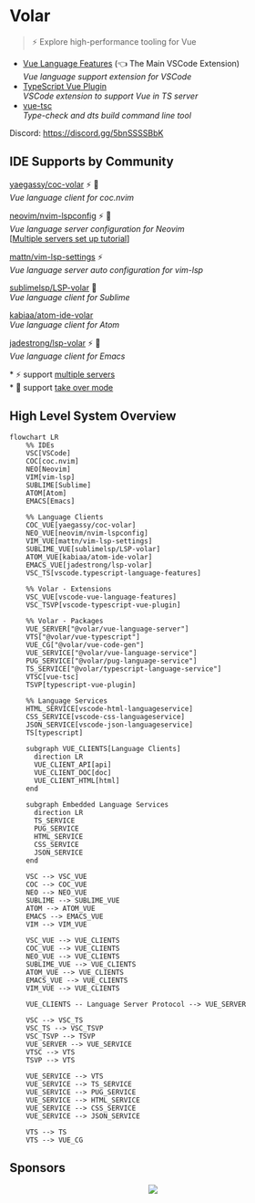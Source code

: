 # Volar

> ⚡ Explore high-performance tooling for Vue

- [Vue Language Features](https://github.com/johnsoncodehk/volar/tree/master/extensions/vscode-vue-language-features) (👈 The Main VSCode Extension)\
*Vue language support extension for VSCode*
- [TypeScript Vue Plugin](https://github.com/johnsoncodehk/volar/tree/master/extensions/vscode-typescript-vue-plugin) \
*VSCode extension to support Vue in TS server*
- [vue-tsc](https://github.com/johnsoncodehk/volar/tree/master/packages/vue-tsc) \
*Type-check and dts build command line tool*

Discord: https://discord.gg/5bnSSSSBbK

## IDE Supports by Community

[yaegassy/coc-volar](https://github.com/yaegassy/coc-volar) ⚡ 🤝 \
*Vue language client for coc.nvim*

[neovim/nvim-lspconfig](https://github.com/neovim/nvim-lspconfig) ⚡ 🤝 \
*Vue language server configuration for Neovim* \
[[Multiple servers set up tutorial](https://github.com/johnsoncodehk/volar/discussions/606)]

[mattn/vim-lsp-settings](https://github.com/mattn/vim-lsp-settings) ⚡ \
*Vue language server auto configuration for vim-lsp*

[sublimelsp/LSP-volar](https://github.com/sublimelsp/LSP-volar) 🤝 \
*Vue language client for Sublime*

[kabiaa/atom-ide-volar](https://github.com/kabiaa/atom-ide-volar) \
*Vue language client for Atom*

[jadestrong/lsp-volar](https://github.com/jadestrong/lsp-volar) ⚡ 🤝 \
*Vue language client for Emacs*

\* ⚡ support [multiple servers](https://github.com/johnsoncodehk/volar/discussions/393#discussioncomment-1213736) \
\* 🤝 support [take over mode](https://github.com/johnsoncodehk/volar/discussions/471)

## High Level System Overview

```mermaid
flowchart LR
    %% IDEs
    VSC[VSCode]
    COC[coc.nvim]
    NEO[Neovim]
    VIM[vim-lsp]
    SUBLIME[Sublime]
    ATOM[Atom]
    EMACS[Emacs]

    %% Language Clients
    COC_VUE[yaegassy/coc-volar]
    NEO_VUE[neovim/nvim-lspconfig]
    VIM_VUE[mattn/vim-lsp-settings]
    SUBLIME_VUE[sublimelsp/LSP-volar]
    ATOM_VUE[kabiaa/atom-ide-volar]
    EMACS_VUE[jadestrong/lsp-volar]
    VSC_TS[vscode.typescript-language-features]

    %% Volar - Extensions
    VSC_VUE[vscode-vue-language-features]
    VSC_TSVP[vscode-typescript-vue-plugin]

    %% Volar - Packages
    VUE_SERVER["@volar/vue-language-server"]
    VTS["@volar/vue-typescript"]
    VUE_CG["@volar/vue-code-gen"]
    VUE_SERVICE["@volar/vue-language-service"]
    PUG_SERVICE["@volar/pug-language-service"]
    TS_SERVICE["@volar/typescript-language-service"]
    VTSC[vue-tsc]
    TSVP[typescript-vue-plugin]

    %% Language Services
    HTML_SERVICE[vscode-html-languageservice]
    CSS_SERVICE[vscode-css-languageservice]
    JSON_SERVICE[vscode-json-languageservice]
    TS[typescript]

    subgraph VUE_CLIENTS[Language Clients]
      direction LR
      VUE_CLIENT_API[api]
      VUE_CLIENT_DOC[doc]
      VUE_CLIENT_HTML[html]
    end

    subgraph Embedded Language Services
      direction LR
      TS_SERVICE
      PUG_SERVICE
      HTML_SERVICE
      CSS_SERVICE
      JSON_SERVICE
    end

    VSC --> VSC_VUE
    COC --> COC_VUE
    NEO --> NEO_VUE
    SUBLIME --> SUBLIME_VUE
    ATOM --> ATOM_VUE
    EMACS --> EMACS_VUE
    VIM --> VIM_VUE

    VSC_VUE --> VUE_CLIENTS
    COC_VUE --> VUE_CLIENTS
    NEO_VUE --> VUE_CLIENTS
    SUBLIME_VUE --> VUE_CLIENTS
    ATOM_VUE --> VUE_CLIENTS
    EMACS_VUE --> VUE_CLIENTS
    VIM_VUE --> VUE_CLIENTS

    VUE_CLIENTS -- Language Server Protocol --> VUE_SERVER

    VSC --> VSC_TS
    VSC_TS --> VSC_TSVP
    VSC_TSVP --> TSVP
    VUE_SERVER --> VUE_SERVICE
    VTSC --> VTS
    TSVP --> VTS

    VUE_SERVICE --> VTS
    VUE_SERVICE --> TS_SERVICE
    VUE_SERVICE --> PUG_SERVICE
    VUE_SERVICE --> HTML_SERVICE
    VUE_SERVICE --> CSS_SERVICE
    VUE_SERVICE --> JSON_SERVICE

    VTS --> TS
    VTS --> VUE_CG
```

## Sponsors

<p align="center">
  <a href="https://cdn.jsdelivr.net/gh/johnsoncodehk/sponsors/sponsors.svg">
    <img src='https://cdn.jsdelivr.net/gh/johnsoncodehk/sponsors/sponsors.svg'/>
  </a>
</p>
